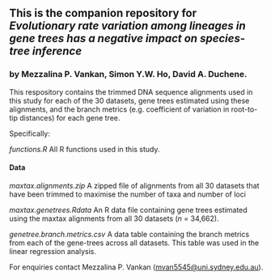 ## This is the companion repository for *Evolutionary rate variation among lineages in gene trees has a negative impact on species-tree inference*
### by Mezzalina P. Vankan, Simon Y.W. Ho, David A. Duchene.

This respository contains the trimmed DNA sequence alignments used in this study for each of the 30 datasets, gene trees estimated using these alignments, and the branch metrics (e.g. coefficient of variation in root-to-tip distances) for each gene tree.

Specifically:

*functions.R* All R functions used in this study.

#### Data

*maxtax.alignments.zip* A zipped file of alignments from all 30 datasets that have been trimmed to maximise the number of taxa and number of loci

*maxtax.genetrees.Rdata* An R data file containing gene trees estimated using the maxtax alignments from all 30 datasets (*n* = 34,662). 

*genetree.branch.metrics.csv* A data table containing the branch metrics from each of the gene-trees across all datasets. This table was used in the linear regression analysis.

For enquiries contact Mezzalina P. Vankan (mvan5545@uni.sydney.edu.au).
 



